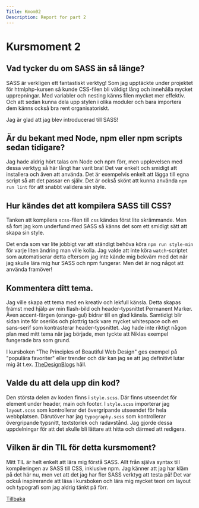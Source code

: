 ```yaml
---
Title: Kmom02
Description: Report for part 2
---
```


Kursmoment 2
==================

## Vad tycker du om SASS än så länge?
SASS är verkligen ett fantastiskt verktyg! Som jag upptäckte under projektet för htmlphp-kursen så kunde CSS-filen bli väldigt lång och innehålla mycket upprepningar. Med variabler och nesting känns filen mycket mer effektiv. Och att sedan kunna dela upp stylen i olika moduler och bara importera dem känns också bra rent organisatoriskt.

Jag är glad att jag blev introducerad till SASS!

## Är du bekant med Node, npm eller npm scripts sedan tidigare?
Jag hade aldrig hört talas om Node och npm förr, men upplevelsen med dessa verktyg så här långt har varit bra! Det var enkelt och smidigt att installera och även att använda. Det är exempelvis enkelt att lägga till egna script så att det passar en själv. Det är också skönt att kunna använda `npm run lint` för att snabbt validera sin style.

## Hur kändes det att kompilera SASS till CSS?
Tanken att kompilera `scss`-filen till `css` kändes först lite skrämmande. Men så fort jag kom underfund med SASS så känns det som ett smidigt sätt att skapa sin style. 

Det enda som var lite jobbigt var att ständigt behöva köra `npm run style-min` för varje liten ändring man ville kolla. Jag valde att inte köra `watch`-scriptet som automatiserar detta eftersom jag inte kände mig bekväm med det när jag skulle lära mig hur SASS och npm fungerar. Men det är nog något att använda framöver!

## Kommentera ditt tema.
Jag ville skapa ett tema med en kreativ och lekfull känsla. Detta skapas främst med hjälp av min flash-bild och header-typsnittet Permanent Marker. Även accent-färgen (orange-gul) bidrar till en glad känsla. Samtidigt blir sidan inte för oseriös och plottrig tack vare mycket whitespace och en sans-serif som kontrasterar header-typsnittet. Jag hade inte riktigt någon plan med mitt tema när jag började, men tyckte att Niklas exempel fungerade bra som grund. 

I kursboken "The Principles of Beautiful Web Design" ges exempel på "populära favoriter" eller trender och där kan jag se att jag definitivt lutar mig åt t.ex. [TheDesignBlogs](https://thedsgnblog.com/) håll. 

## Valde du att dela upp din kod?
Den största delen av koden finns i `style.scss`. Där finns utseendet för element under header, main och footer. I `style.scss` importerar jag `layout.scss` som kontrollerar det övergripande utseendet för hela webbplatsen. Därutöver har jag `typography.scss` som kontrollerar övergripande typsnitt, textstorlek och radavstånd. Jag gjorde dessa uppdelningar för att det skulle bli lättare att hitta och därmed att redigera.

## Vilken är din TIL för detta kursmoment?
Mitt TIL är helt enkelt att lära mig förstå SASS. Allt från själva syntax till kompileringen av SASS till CSS, inklusive npm. Jag känner att jag har kläm på det här nu, men vet att det jag har fler SASS verktyg att testa på! Det var också inspirerande att läsa i kursboken och lära mig mycket teori om layout och typografi som jag aldrig tänkt på förr.

[Tillbaka](%base_url%/report)